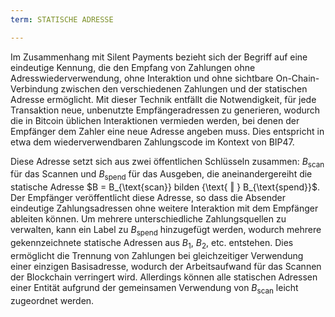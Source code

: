 ```yaml
---
term: STATISCHE ADRESSE

---
```

Im Zusammenhang mit Silent Payments bezieht sich der Begriff auf eine eindeutige Kennung, die den Empfang von Zahlungen ohne Adresswiederverwendung, ohne Interaktion und ohne sichtbare On-Chain-Verbindung zwischen den verschiedenen Zahlungen und der statischen Adresse ermöglicht. Mit dieser Technik entfällt die Notwendigkeit, für jede Transaktion neue, unbenutzte Empfängeradressen zu generieren, wodurch die in Bitcoin üblichen Interaktionen vermieden werden, bei denen der Empfänger dem Zahler eine neue Adresse angeben muss. Dies entspricht in etwa dem wiederverwendbaren Zahlungscode im Kontext von BIP47.

Diese Adresse setzt sich aus zwei öffentlichen Schlüsseln zusammen: $B_{\text{scan}}$ für das Scannen und $B_{\text{spend}}$ für das Ausgeben, die aneinandergereiht die statische Adresse $B = B_{\text{scan}} bilden {\text{ ‖ } B_{\text{spend}}$. Der Empfänger veröffentlicht diese Adresse, so dass die Absender eindeutige Zahlungsadressen ohne weitere Interaktion mit dem Empfänger ableiten können. Um mehrere unterschiedliche Zahlungsquellen zu verwalten, kann ein Label zu $B_{\text{spend}}$ hinzugefügt werden, wodurch mehrere gekennzeichnete statische Adressen aus $B_1$, $B_2$, etc. entstehen. Dies ermöglicht die Trennung von Zahlungen bei gleichzeitiger Verwendung einer einzigen Basisadresse, wodurch der Arbeitsaufwand für das Scannen der Blockchain verringert wird. Allerdings können alle statischen Adressen einer Entität aufgrund der gemeinsamen Verwendung von $B_{\text{scan}}$ leicht zugeordnet werden.